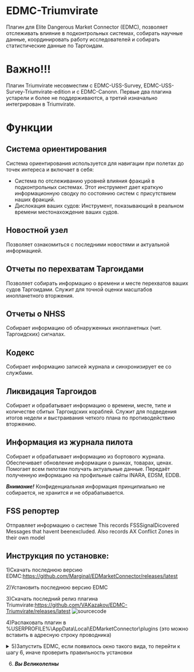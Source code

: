 ﻿# EDMC-Triumvirate
Плагин для Elite Dangerous Market Connector (EDMC), позволяет отслеживать влияние в подконтрольных системах,
собирать научные данные, координировать работу исследователей и собирать статистические данные по Таргоидам.

# Важно!!!

Плагин Triumvirate несовместим с EDMC-USS-Survey, EDMC-USS-Survey-Triumvirate-edition и с EDMC-Canonn. 
Первые два плагина устарели и более не поддерживаются, а третий изначально интегрирован в Triumvirate.

# Функции
  
## Система ориентирования

Система ориентирования используется для навигации  при полетах до точек интереса и включает в себя:
 
 * Система по отслеживанию уровней влияния фракций в подконтрольных системах. Этот инструмент дает краткую информационную сводку по состоянию систем с присутствием наших фракций.
 * Дислокация  ваших судов: Инструмент, показывающий в реальном времени местонахождение ваших судов.
 

## Новостной узел

Позволяет ознакомиться с последними новостями и актуальной информацией.

## Отчеты по перехватам Таргоидами

Позволяет собирать информацию о времени и месте перехватов ваших судов Таргоидами. Служит для точной оценки масштабов инопланетного вторжения.

## Отчеты о NHSS

Собирает информацию об обнаруженных инопланетных (чит. Таргоидских) сигналах.

## Кодекс

Собирает информацию записей журнала и синхронизирует ее со службами.

## Ликвидация Таргоидов
Собирает и обрабатывает информацию о времени, месте, типе и количестве сбитых Таргоидских кораблей. Служит для подведения итогов недели и выстраивания четкого плана по противодействию вторжению.

## Информация из журнала пилота

Собирает и обрабатывает информацию из бортового журнала. Обеспечивает обновление информации о рынках, товарах, ценах. Помогает всем пилотам получать актуальные данные. Передаёт полученную информацию на профильные сайты INARA, EDSM, EDDB. 

***Внимание!*** Конфиденциальная информация принципиально не собирается, не хранится и не обрабатывается.

## FSS репортер
Отправляет информацию о системе
This records FSSSignalDicovered Messages that havent beenexcluded. Also records AX Conflict Zones in their own model

## Инструкция по установке:

   1)Скачать последнюю версию EDMC:https://github.com/Marginal/EDMarketConnector/releases/latest

   2)Установить последнюю версию EDMC 

   3)Скачать последний релиз плагина Triumvirate:https://github.com/VAKazakov/EDMC-Triumvirate/releases/latest
![sourcecode](https://user-images.githubusercontent.com/47143965/55719690-7ecac680-5a07-11e9-8a7b-03560403bdf4.PNG)

   4)Распаковать плагин в %USERPROFILE%\AppData\Local\EDMarketConnector\plugins (это можно вставить в адресную строку проводника)

<details> 
  <summary>5)Запустить EDMC, если появилось окно такого вида, то перейти к шагу 6, иначе проверить правильность установки
</summary>
  <img src="https://github.com/VAKazakov/EDMC-Triumvirate/blob/master/.vs/EDMC-Main.PNG " alt="Скрин окна"> 
</details>
   
   6) ***Вы Великолепны***

